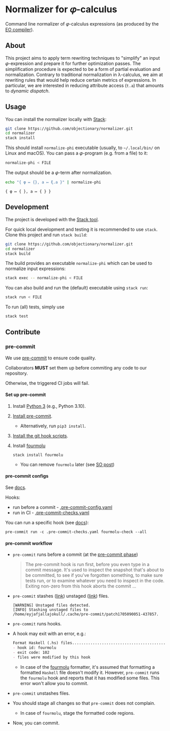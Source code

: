 # Normalizer for 𝜑-calculus

Command line normalizer of 𝜑-calculus expressions (as produced by the [EO compiler](https://github.com/objectionary/eo)).

## About

This project aims to apply term rewriting techniques to "simplify" an input 𝜑-expression
and prepare it for further optimization passes. The simplification procedure is expected
to be a form of partial evaluation and normalization.
Contrary to traditional normalization in λ-calculus, we aim at rewriting rules that would
help reduce certain metrics of expressions. In particular, we are interested in reducing
attribute access (`t.a`) that amounts to _dynamic dispatch_.

## Usage

You can install the normalizer locally with [Stack](https://docs.haskellstack.org/en/stable/README/):

```sh
git clone https://github.com/objectionary/normalizer.git
cd normalizer
stack install
```

This should install `normalize-phi` executable (usually, to `~/.local/bin/` on Linux and macOS).
You can pass a 𝜑-program (e.g. from a file) to it:

```sh
normalize-phi < FILE
```

The output should be a 𝜑-term after normalization.

```sh
echo "{ φ ↦ {}, a ↦ ξ.a }" | normalize-phi
```

```
{ φ ↦ { }, a ↦ { } }
```

## Development

The project is developed with the [Stack tool](https://docs.haskellstack.org/en/stable/README/).

For quick local development and testing it is recommended to use `stack`. Clone this project and run `stack build`:

```sh
git clone https://github.com/objectionary/normalizer.git
cd normalizer
stack build
```

The build provides an executable `normalize-phi` which can be used to normalize input expressions:

```sh
stack exec -- normalize-phi < FILE
```

You can also build and run the (default) executable using `stack run`:

```sh
stack run < FILE
```

To run (all) tests, simply use

```sh
stack test
```

## Contribute

### pre-commit

We use [pre-commit](https://pre-commit.com/) to ensure code quality.

Collaborators **MUST** set them up before commiting any code to our repository.

Otherwise, the triggered CI jobs will fail.

#### Set up pre-commit

1. Install [Python 3](https://www.python.org/downloads/) (e.g., Python 3.10).
1. [Install pre-commit](https://pre-commit.com/#1-install-pre-commit).
    - Alternatively, run `pip3 install`.
1. [Install the git hook scripts](https://pre-commit.com/#3-install-the-git-hook-scripts).
1. Install [fourmolu](https://github.com/fourmolu/fourmolu)

    ```console
    stack install fourmolu
    ```

    - You can remove `fourmolu` later (see [SO post](https://stackoverflow.com/a/38639959))

#### pre-commit configs

See [docs](https://pre-commit.com/#adding-pre-commit-plugins-to-your-project).

Hooks:

- run before a commit - [.pre-commit-config.yaml](.pre-commit-config.yaml)
- run in CI - [.pre-commit-checks.yaml](.pre-commit-checks.yaml)

You can run a specific hook (see [docs](https://pre-commit.com/#pre-commit-run)):

```console
pre-commit run -c .pre-commit-checks.yaml fourmolu-check --all
```

#### pre-commit workflow

- `pre-commit` runs before a commit (at the [pre-commit phase](https://git-scm.com/book/en/v2/Customizing-Git-Git-Hooks#_committing_workflow_hooks))
  > The pre-commit hook is run first, before you even type in a commit message. It's used to inspect the snapshot that's about to be committed, to see if you've forgotten something, to make sure tests run, or to examine whatever you need to inspect in the code. Exiting non-zero from this hook aborts the commit ...

- `pre-commit` stashes ([link](https://git-scm.com/docs/git-stash)) unstaged ([link](https://git-scm.com/book/en/v2/Getting-Started-What-is-Git%3F#_the_three_states)) files.

    ```console
    [WARNING] Unstaged files detected.
    [INFO] Stashing unstaged files to /home/eyjafjallajokull/.cache/pre-commit/patch1705090051-437857.
    ```

- `pre-commit` runs hooks.
- A hook may exit with an error, e.g.:

    ```md
    Format Haskell (.hs) files...............................................Failed
    - hook id: fourmolu
    - exit code: 102
    - files were modified by this hook
    ```

  - In case of the [fourmolu](https://github.com/fourmolu/fourmolu) formatter,
    it's assumed that formatting a formatted `Haskell` file doesn't modify it.
    However, `pre-commit` runs the `fourmolu` hook and reports that it has modified some files.
    This error won't allow you to commit.

- `pre-commit` unstashes files.

- You should stage all changes so that `pre-commit` does not complain.
  - In case of `fourmolu`, stage the formatted code regions.

- Now, you can commit.
